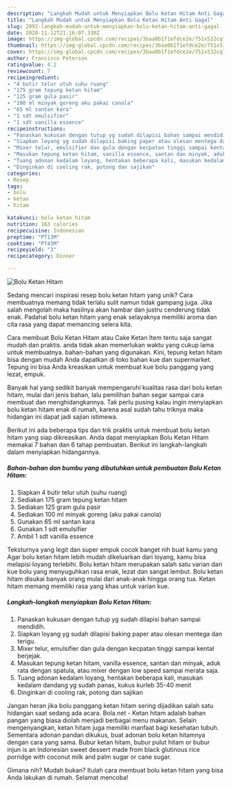 ```yaml
---
description: "Langkah Mudah untuk Menyiapkan Bolu Ketan Hitam Anti Gagal"
title: "Langkah Mudah untuk Menyiapkan Bolu Ketan Hitam Anti Gagal"
slug: 2892-langkah-mudah-untuk-menyiapkan-bolu-ketan-hitam-anti-gagal
date: 2020-11-12T21:16:07.330Z
image: https://img-global.cpcdn.com/recipes/3baa0b1f1efdce2e/751x532cq70/bolu-ketan-hitam-foto-resep-utama.jpg
thumbnail: https://img-global.cpcdn.com/recipes/3baa0b1f1efdce2e/751x532cq70/bolu-ketan-hitam-foto-resep-utama.jpg
cover: https://img-global.cpcdn.com/recipes/3baa0b1f1efdce2e/751x532cq70/bolu-ketan-hitam-foto-resep-utama.jpg
author: Francisco Peterson
ratingvalue: 4.2
reviewcount: 7
recipeingredient:
- "4 butir telur utuh suhu ruang"
- "175 gram tepung ketan hitam"
- "125 gram gula pasir"
- "100 ml minyak goreng aku pakai canola"
- "65 ml santan kara"
- "1 sdt emulsifier"
- "1 sdt vanilla essence"
recipeinstructions:
- "Panaskan kukusan dengan tutup yg sudah dilapisi bahan sampai mendidih."
- "Siapkan loyang yg sudah dilapisi baking paper atau olesan mentega dan terigu."
- "Mixer telur, emulsifier dan gula dengan kecpatan tinggi sampai kental berjejak."
- "Masukan tepung ketan hitam, vanilla essence, santan dan minyak, aduk rata dengan spatula, atau mixer dengan low speed sampai merata saja."
- "Tuang adonan kedalam loyang, hentakan beberapa kali, masukan kedalam dandang yg sudah panas, kukus kurleb 35-40 menit"
- "Dinginkan di cooling rak, potong dan sajikan"
categories:
- Resep
tags:
- bolu
- ketan
- hitam

katakunci: bolu ketan hitam 
nutrition: 163 calories
recipecuisine: Indonesian
preptime: "PT13M"
cooktime: "PT43M"
recipeyield: "3"
recipecategory: Dinner

---
```



![Bolu Ketan Hitam](https://img-global.cpcdn.com/recipes/3baa0b1f1efdce2e/751x532cq70/bolu-ketan-hitam-foto-resep-utama.jpg)

Sedang mencari inspirasi resep bolu ketan hitam yang unik? Cara membuatnya memang tidak terlalu sulit namun tidak gampang juga. Jika salah mengolah maka hasilnya akan hambar dan justru cenderung tidak enak. Padahal bolu ketan hitam yang enak selayaknya memiliki aroma dan cita rasa yang dapat memancing selera kita.

Cara membuat Bolu Ketan Hitam atau Cake Ketan Item tentu saja sangat mudah dan praktis. anda tidak akan memerlukan waktu yang cukup lama untuk membuatnya. bahan-bahan yang digunakan. Kini, tepung ketan hitam bisa dengan mudah Anda dapatkan di toko bahan kue dan supermarket. Tepung ini bisa Anda kreasikan untuk membuat kue bolu panggang yang lezat, empuk.

Banyak hal yang sedikit banyak mempengaruhi kualitas rasa dari bolu ketan hitam, mulai dari jenis bahan, lalu pemilihan bahan segar sampai cara membuat dan menghidangkannya. Tak perlu pusing kalau ingin menyiapkan bolu ketan hitam enak di rumah, karena asal sudah tahu triknya maka hidangan ini dapat jadi sajian istimewa.


Berikut ini ada beberapa tips dan trik praktis untuk membuat bolu ketan hitam yang siap dikreasikan. Anda dapat menyiapkan Bolu Ketan Hitam memakai 7 bahan dan 6 tahap pembuatan. Berikut ini langkah-langkah dalam menyiapkan hidangannya.

<!--inarticleads1-->

##### Bahan-bahan dan bumbu yang dibutuhkan untuk pembuatan Bolu Ketan Hitam:

1. Siapkan 4 butir telur utuh (suhu ruang)
1. Sediakan 175 gram tepung ketan hitam
1. Sediakan 125 gram gula pasir
1. Sediakan 100 ml minyak goreng (aku pakai canola)
1. Gunakan 65 ml santan kara
1. Gunakan 1 sdt emulsifier
1. Ambil 1 sdt vanilla essence


Teksturnya yang legit dan super empuk cocok banget nih buat kamu yang Agar bolu ketan hitam lebih mudah dikeluarkan dari loyang, kamu bisa melapisi loyang terlebihi. Bolu ketan hitam merupakan salah satu varian dari kue bolu yang menyuguhkan rasa enak, lezat dan sangat lembut. Bolu ketan hitam disukai banyak orang mulai dari anak-anak hingga orang tua. Ketan hitam memang memiliki rasa yang khas untuk varian kue. 

<!--inarticleads2-->

##### Langkah-langkah menyiapkan Bolu Ketan Hitam:

1. Panaskan kukusan dengan tutup yg sudah dilapisi bahan sampai mendidih.
1. Siapkan loyang yg sudah dilapisi baking paper atau olesan mentega dan terigu.
1. Mixer telur, emulsifier dan gula dengan kecpatan tinggi sampai kental berjejak.
1. Masukan tepung ketan hitam, vanilla essence, santan dan minyak, aduk rata dengan spatula, atau mixer dengan low speed sampai merata saja.
1. Tuang adonan kedalam loyang, hentakan beberapa kali, masukan kedalam dandang yg sudah panas, kukus kurleb 35-40 menit
1. Dinginkan di cooling rak, potong dan sajikan


Jangan heran jika bolu panggang ketan hitam sering dijadikan salah satu hidangan saat sedang ada acara. Bola.net - Ketan hitam adalah bahan pangan yang biasa diolah menjadi berbagai menu makanan. Selain mengenyangkan, ketan hitam juga memiliki manfaat bagi kesehatan tubuh. Sementara adonan pandan dikukus, buat adonan bolu ketan hitamnya dengan cara yang sama. Bubur ketan hitam, bubur pulut hitam or bubur injun is an Indonesian sweet dessert made from black glutinous rice porridge with coconut milk and palm sugar or cane sugar. 

Gimana nih? Mudah bukan? Itulah cara membuat bolu ketan hitam yang bisa Anda lakukan di rumah. Selamat mencoba!
